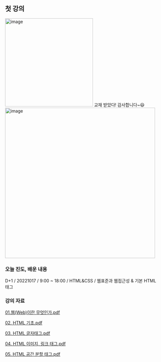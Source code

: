 ## 첫 강의   
<img width="287" alt="image" src="https://user-images.githubusercontent.com/113709273/196206083-3b31871a-3176-4b28-bc6a-1d4eb4722dcb.png">  
 교재 받았다! 감사합니다~😃
 
<img width="490" alt="image" src="https://user-images.githubusercontent.com/113709273/196216167-b3c8f461-d299-4af1-92d6-fd0797f30ee8.png">

### 오늘 진도, 배운 내용
D+1 / 20221017 / 9:00 ~ 18:00 / HTML&CSS / 웹표준과 웹접근성 & 기본 HTML 태그 


### 강의 자료

[01.웹(Web)이란 무엇인가.pdf](https://github.com/taeheehi/SeSAC/files/9802041/01.Web.pdf)

 [02. HTML 기초.pdf](https://github.com/taeheehi/SeSAC/files/9802042/02.HTML.pdf)

 [03. HTML 글자태그.pdf](https://github.com/taeheehi/SeSAC/files/9802045/03.HTML.pdf)

 
[04. HTML 이미지, 링크 태그.pdf](https://github.com/taeheehi/SeSAC/files/9802047/04.HTML.pdf)


[05. HTML 공간 분할 태그.pdf](https://github.com/taeheehi/SeSAC/files/9802048/05.HTML.pdf)



